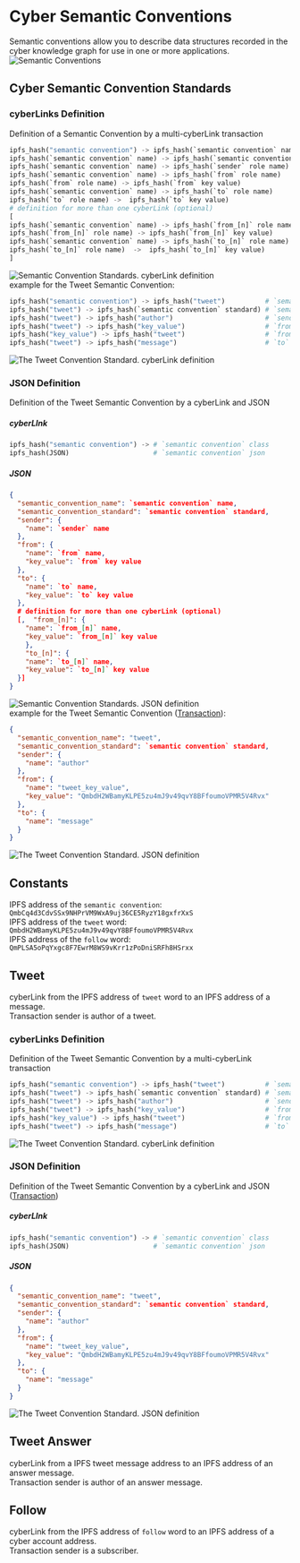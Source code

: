 # Cyber Semantic Conventions
Semantic conventions allow you to describe data structures recorded in the cyber knowledge graph for use in one or 
more applications.
![Semantic Conventions](img/semantic_conventions.png)
## Cyber Semantic Convention Standards

### cyberLinks Definition

Definition of a Semantic Convention by a multi-cyberLink transaction
```python
ipfs_hash("semantic convention") -> ipfs_hash(`semantic convention` name) # `semantic convention` name
ipfs_hash(`semantic convention` name) -> ipfs_hash(`semantic convention` standard) # `semantic convention` standard
ipfs_hash(`semantic convention` name) -> ipfs_hash(`sender` role name)    # `sender` role name
ipfs_hash(`semantic convention` name) -> ipfs_hash(`from` role name)      # `from` role name
ipfs_hash(`from` role name) -> ipfs_hash(`from` key value)                # `from` key value (optional)
ipfs_hash(`semantic convention` name) -> ipfs_hash(`to` role name)        # `to` role name
ipfs_hash(`to` role name) ->  ipfs_hash(`to` key value)                   # `to` key value (optional)
# definition for more than one cyberLink (optional)
[
ipfs_hash(`semantic convention` name) -> ipfs_hash(`from_[n]` role name)  # `from_[n]` role name
ipfs_hash(`from_[n]` role name) -> ipfs_hash(`from_[n]` key value)        # `from_[n]` key value (optional)
ipfs_hash(`semantic convention` name) -> ipfs_hash(`to_[n]` role name)    # `to_[n]` role name
ipfs_hash(`to_[n]` role name)  ->  ipfs_hash(`to_[n]` key value)          # `to_[n]` key value (optional)
] 
```
![Semantic Convention Standards. cyberLink definition](img/semantic_convention_standards_cyberlinks_definition.png)  
example for the Tweet Semantic Convention:
```python
ipfs_hash("semantic convention") -> ipfs_hash("tweet")          # `semantic convention` name
ipfs_hash("tweet") -> ipfs_hash(`semantic convention` standard) # `semantic convention` standard
ipfs_hash("tweet") -> ipfs_hash("author")                       # `sender` role name
ipfs_hash("tweet") -> ipfs_hash("key_value")                    # `from` role name
ipfs_hash("key_value") -> ipfs_hash("tweet")                    # `from` key value
ipfs_hash("tweet") -> ipfs_hash("message")                      # `to` role name
```
![The Tweet Convention Standard. cyberLink definition](img/tweet_cyberlinks_definition.png)  
### JSON Definition
Definition of the Tweet Semantic Convention by a cyberLink and JSON
##### cyberLInk
```python
ipfs_hash("semantic convention") -> # `semantic convention` class
ipfs_hash(JSON)                     # `semantic convention` json
```
##### JSON
```json
{
  "semantic_convention_name": `semantic convention` name,
  "semantic_convention_standard": `semantic convention` standard,
  "sender": {
    "name": `sender` name
  },
  "from": {
    "name": `from` name,
    "key_value": `from` key value
  },
  "to": {
    "name": `to` name,
    "key_value": `to` key value
  },
  # definition for more than one cyberLink (optional)
  [,  "from_[n]": {
    "name": `from_[n]` name,
    "key_value": `from_[n]` key value
    },
    "to_[n]": {
    "name": `to_[n]` name,
    "key_value": `to_[n]` key value
  }]        
}
```
![Semantic Convention Standards. JSON definition](img/semantic_convention_standards_json_definition.png)  
example for the Tweet Semantic Convention ([Transaction](https://rebyc.cyber.page/network/bostrom/tx/628BB43E4217675607CEE06D34B93754CA8E33F420F7E255940C330504F1909C)):
```json
{
  "semantic_convention_name": "tweet",
  "semantic_convention_standard": `semantic convention` standard,
  "sender": {
    "name": "author"
  },
  "from": {
    "name": "tweet_key_value",
    "key_value": "QmbdH2WBamyKLPE5zu4mJ9v49qvY8BFfoumoVPMR5V4Rvx"
  },
  "to": {
    "name": "message"
  }
}
```
![The Tweet Convention Standard. JSON definition](img/tweet_json_definition.png)  

## Constants
IPFS address of the `semantic convention`: `QmbCq4d3CdvSSx9NHPrVM9WxA9uj36CE5RyzY18gxfrXxS`  
IPFS address of the `tweet` word: `QmbdH2WBamyKLPE5zu4mJ9v49qvY8BFfoumoVPMR5V4Rvx`  
IPFS address of the `follow` word: `QmPLSA5oPqYxgc8F7EwrM8WS9vKrr1zPoDniSRFh8HSrxx`

## Tweet
cyberLink from the IPFS address of `tweet` word to an IPFS address of a message.  
Transaction sender is author of a tweet.  
### cyberLinks Definition
Definition of the Tweet Semantic Convention by a multi-cyberLink transaction
```python
ipfs_hash("semantic convention") -> ipfs_hash("tweet")          # `semantic convention` name
ipfs_hash("tweet") -> ipfs_hash(`semantic convention` standard) # `semantic convention` standard
ipfs_hash("tweet") -> ipfs_hash("author")                       # `sender` role name
ipfs_hash("tweet") -> ipfs_hash("key_value")                    # `from` role name
ipfs_hash("key_value") -> ipfs_hash("tweet")                    # `from` key value
ipfs_hash("tweet") -> ipfs_hash("message")                      # `to` role name
```
![The Tweet Convention Standard. cyberLink definition](img/tweet_cyberlinks_definition.png)  
### JSON Definition
Definition of the Tweet Semantic Convention by a cyberLink and JSON ([Transaction](https://rebyc.cyber.page/network/bostrom/tx/628BB43E4217675607CEE06D34B93754CA8E33F420F7E255940C330504F1909C))
##### cyberLInk
```python
ipfs_hash("semantic convention") -> # `semantic convention` class
ipfs_hash(JSON)                     # `semantic convention` json
```
##### JSON
```json
{
  "semantic_convention_name": "tweet",
  "semantic_convention_standard": `semantic convention` standard,
  "sender": {
    "name": "author"
  },
  "from": {
    "name": "tweet_key_value",
    "key_value": "QmbdH2WBamyKLPE5zu4mJ9v49qvY8BFfoumoVPMR5V4Rvx"
  },
  "to": {
    "name": "message"
  }
}
```
![The Tweet Convention Standard. JSON definition](img/tweet_json_definition.png)   
## Tweet Answer
cyberLink from a IPFS tweet message address to an IPFS address of an answer message.  
Transaction sender is author of an answer message.

## Follow
cyberLink from the IPFS address of `follow` word to an IPFS address of a cyber account address.  
Transaction sender is a subscriber.